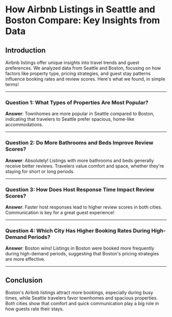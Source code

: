 # How Airbnb Listings in Seattle and Boston Compare: Key Insights from Data

## Introduction

Airbnb listings offer unique insights into travel trends and guest preferences. We analyzed data from Seattle and Boston, focusing on how factors like property type, pricing strategies, and guest stay patterns influence booking rates and review scores. Here's what we found, in simple terms!

---

### Question 1: What Types of Properties Are Most Popular?
**Answer**: Townhomes are more popular in Seattle compared to Boston, indicating that travelers to Seattle prefer spacious, home-like accommodations.

---

### Question 2: Do More Bathrooms and Beds Improve Review Scores?
**Answer**: Absolutely! Listings with more bathrooms and beds generally receive better reviews. Travelers value comfort and space, whether they're staying for short or long periods.

---

### Question 3: How Does Host Response Time Impact Review Scores?
**Answer**: Faster host responses lead to higher review scores in both cities. Communication is key for a great guest experience!

---

### Question 4: Which City Has Higher Booking Rates During High-Demand Periods?
**Answer**: Boston wins! Listings in Boston were booked more frequently during high-demand periods, suggesting that Boston's pricing strategies are more effective.

---

## Conclusion

Boston's Airbnb listings attract more bookings, especially during busy times, while Seattle travelers favor townhomes and spacious properties. Both cities show that comfort and quick communication play a big role in how guests rate their stays.
